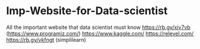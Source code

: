 # Imp-Website-for-Data-scientist
All the important website that data scientist must know
https://rb.gy/xiv7vb (https://www.programiz.com/)
https://www.kaggle.com/
https://relevel.com/
https://rb.gy/vkfngt (simplilearn)
